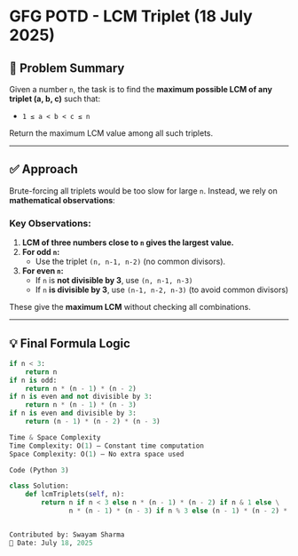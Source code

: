 # GFG POTD - LCM Triplet (18 July 2025)

## 🧠 Problem Summary

Given a number `n`, the task is to find the **maximum possible LCM of any triplet (a, b, c)** such that:

- `1 ≤ a < b < c ≤ n`

Return the maximum LCM value among all such triplets.

---

## ✅ Approach

Brute-forcing all triplets would be too slow for large `n`. Instead, we rely on **mathematical observations**:

### Key Observations:

1. **LCM of three numbers close to `n` gives the largest value.**
2. **For odd `n`:**  
   - Use the triplet `(n, n-1, n-2)` (no common divisors).
3. **For even `n`:**
   - If `n` is **not divisible by 3**, use `(n, n-1, n-3)`
   - If `n` **is divisible by 3**, use `(n-1, n-2, n-3)` (to avoid common divisors)

These give the **maximum LCM** without checking all combinations.

---

## 💡 Final Formula Logic

```python
if n < 3:
    return n
if n is odd:
    return n * (n - 1) * (n - 2)
if n is even and not divisible by 3:
    return n * (n - 1) * (n - 3)
if n is even and divisible by 3:
    return (n - 1) * (n - 2) * (n - 3)

Time & Space Complexity
Time Complexity: O(1) – Constant time computation
Space Complexity: O(1) – No extra space used

Code (Python 3)

class Solution:
    def lcmTriplets(self, n):
        return n if n < 3 else n * (n - 1) * (n - 2) if n & 1 else \
               n * (n - 1) * (n - 3) if n % 3 else (n - 1) * (n - 2) * (n - 3)


Contributed by: Swayam Sharma
📅 Date: July 18, 2025
